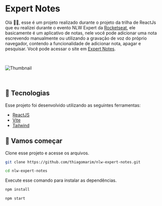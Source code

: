 # Expert Notes

Olá 👋🏻, esse é um projeto realizado durante o projeto da trilha de ReactJs que eu realizei durante o evento NLW Expert da [Rocketseat](https://www.rocketseat.com.br/), ele basicamente é um aplicativo de notas, nele você pode adicionar uma nota escrevendo manualmente ou utilizando a gravação de voz do próprio navegador, contendo a funcionalidade  de adicionar nota, apagar e pesquisar.
Você pode acessar o site em [Expert Notes](https://nlw-expert-notes-two.vercel.app/).

<br>

![Thumbnail](https://github.com/thiagomarim/nlw-expert-notes/assets/137715251/7219e14e-a5ad-451b-acf5-0ad49508df8e)

<br>

## 🧪 Tecnologias

Esse projeto foi desenvolvido utilizando as seguintes ferramentas:

- [ReactJS](https://reactjs.org/)
- [Vite](https://vitejs.dev/)
- [Tailwind](https://tailwindcss.com/)

## 🚀 Vamos começar

Clone esse projeto e acesse os arquivos.

```bash
git clone https://github.com/thiagomarim/nlw-expert-notes.git

cd nlw-expert-notes

```

Execute esse comando para instalar as dependências.

```bash
npm install

npm start
```
